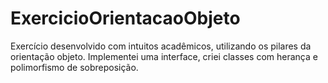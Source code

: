 # ExercicioOrientacaoObjeto
Exercício desenvolvido com intuitos acadêmicos, utilizando os pilares da orientação objeto. 
Implementei uma interface, criei classes com herança e polimorfismo de sobreposição. 
